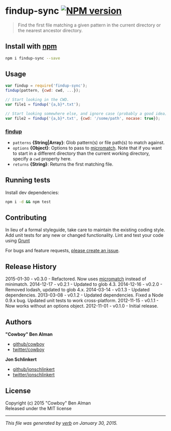# findup-sync [![NPM version](https://badge.fury.io/js/findup-sync.svg)](http://badge.fury.io/js/findup-sync)

> Find the first file matching a given pattern in the current directory or the nearest ancestor directory.

## Install with [npm](npmjs.org)

```bash
npm i findup-sync --save
```

## Usage

```js
var findup = require('findup-sync');
findup(pattern, {cwd: cwd, ...});

// Start looking in the CWD.
var file1 = findup('{a,b}*.txt');

// Start looking somewhere else, and ignore case (probably a good idea).
var file2 = findup('{a,b}*.txt', {cwd: '/some/path', nocase: true});
```

### [findup](index.js#L26)

* `patterns` **{String|Array}**: Glob pattern(s) or file path(s) to match against.    
* `options` **{Object}**: Options to pass to [micromatch]. Note that if you want to start in a different directory than the current working directory, specify a `cwd` property here.    
* `returns` **{String}**: Returns the first matching file.


## Running tests

Install dev dependencies:

```bash
npm i -d && npm test
```

## Contributing

In lieu of a formal styleguide, take care to maintain the existing coding style. Add unit tests for any new or changed functionality. Lint and test your code using [Grunt](http://gruntjs.com/)

For bugs and feature requests, [please create an issue](https://github.com/cowboy/node-findup-sync/issues).

## Release History
2015-01-30 - v0.3.0 - Refactored. Now uses [micromatch] instead of minimatch.
2014-12-17 - v0.2.1 - Updated to glob 4.3.
2014-12-16 - v0.2.0 - Removed lodash, updated to glob 4.x.
2014-03-14 - v0.1.3 - Updated dependencies.
2013-03-08 - v0.1.2 - Updated dependencies. Fixed a Node 0.9.x bug. Updated unit tests to work cross-platform.
2012-11-15 - v0.1.1 - Now works without an options object.
2012-11-01 - v0.1.0 - Initial release.

## Authors

**"Cowboy" Ben Alman**
 
+ [github/cowboy](https://github.com/cowboy)
+ [twitter/cowboy](http://twitter.com/cowboy) 

**Jon Schlinkert**

+ [github/jonschlinkert](https://github.com/jonschlinkert)
+ [twitter/jonschlinkert](http://twitter.com/jonschlinkert)

## License
Copyright (c) 2015 "Cowboy" Ben Alman  
Released under the MIT license

***

_This file was generated by [verb](https://github.com/assemble/verb) on January 30, 2015._

[micromatch]: http://github.com/jonschlinkert/micromatch
